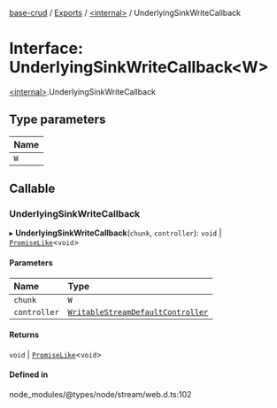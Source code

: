 [base-crud](../README.md) / [Exports](../modules.md) / [\<internal\>](../modules/internal_.md) / UnderlyingSinkWriteCallback

# Interface: UnderlyingSinkWriteCallback\<W\>

[\<internal\>](../modules/internal_.md).UnderlyingSinkWriteCallback

## Type parameters

| Name |
| :------ |
| `W` |

## Callable

### UnderlyingSinkWriteCallback

▸ **UnderlyingSinkWriteCallback**(`chunk`, `controller`): `void` \| [`PromiseLike`](internal_.PromiseLike.md)\<`void`\>

#### Parameters

| Name | Type |
| :------ | :------ |
| `chunk` | `W` |
| `controller` | [`WritableStreamDefaultController`](internal_.WritableStreamDefaultController.md) |

#### Returns

`void` \| [`PromiseLike`](internal_.PromiseLike.md)\<`void`\>

#### Defined in

node_modules/@types/node/stream/web.d.ts:102
